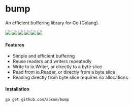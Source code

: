 # bump

An efficient buffering library for Go (Golang).

[![](https://img.shields.io/circleci/token/40ded060b367ddedc5e98f14d0553e6e380af543/project/abcum/bump/master.svg?style=flat-square)](https://circleci.com/gh/abcum/bump) [![](https://img.shields.io/badge/status-alpha-ff00bb.svg?style=flat-square)](https://github.com/abcum/bump) [![](https://img.shields.io/badge/godoc-reference-blue.svg?style=flat-square)](https://godoc.org/github.com/abcum/bump) [![](https://goreportcard.com/badge/github.com/abcum/bump?style=flat-square)](https://goreportcard.com/report/github.com/abcum/bump) [![](https://img.shields.io/coveralls/abcum/bump/master.svg?style=flat-square)](https://coveralls.io/github/abcum/bump?branch=master) [![](https://img.shields.io/badge/license-Apache_License_2.0-00bfff.svg?style=flat-square)](https://github.com/abcum/bump) 

#### Features

- Simple and efficient buffering
- Reuse readers and writers repeatedly
- Write to io.Writer, or directly to a byte slice
- Read from io.Reader, or directly from a byte slice
- Reading directly from byte slice requires no allocations

#### Installation

```bash
go get github.com/abcum/bump
```
